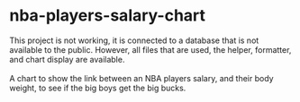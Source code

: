 # nba-players-salary-chart
This project is not working, it is connected to a database that is not available to the public. However, all files that are used, the helper, formatter, and chart display are available. <br><br>
A chart to show the link between an NBA players salary, and their body weight, to see if the big boys get the big bucks.
